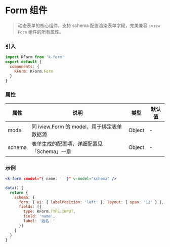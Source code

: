# Form 组件

> 动态表单的核心组件，支持 schema 配置渲染表单字段，完美兼容 `iview Form` 组件的所有属性。

### 引入

```js
import KForm from 'k-form'
export default {
  components: {
    KForm: KForm.Form
  }
}
```

### 属性

属性 | 说明 | 类型 | 默认值
----|-----|------|------
model | 同 iview.Form 的 model，用于绑定表单数据源 | Object | -
schema | 表单生成的配置项，详细配置见「Schema」一章 | Object | -

### 示例

```jsx
<k-form :model="{ name: '' }" v-model="schema" />
```

```js
data() {
  return {
    schema: {
      form: { ui: { labelPosition: 'left' }, layout: { span: '12' } },
      fields: [{
        type: KForm.TYPE.INPUT,
        field: 'name',
        label: '姓名：'
      }]
    }
  }
}
```